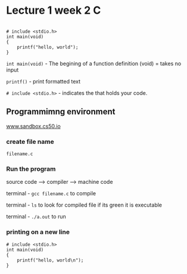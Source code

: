 # Lecture 1 week 2 C

```

# include <stdio.h>
int main(void)
{
    printf("hello, world");
}
```

`int main(void)` - The begining of a function definition (void) = takes no input 

`printf()`  - print formatted text


`# include <stdio.h>` - indicates the <file> that holds your code.

## Programmimng environment

www.sandbox.cs50.io

### create file name

`filename.c`

### Run the program

source code --> compiler --> machine code


terminal - `gcc filename.c` to compile

terminal - `ls`  to look for compiled file if its green it is executable

terminal - `./a.out` to run

### printing on a new line
```
# include <stdio.h>
int main(void)
{
    printf("hello, world\n");
}
```

